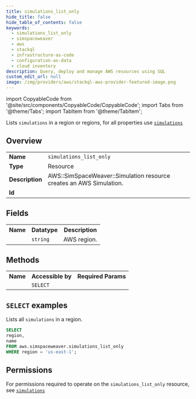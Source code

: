```yaml
---
title: simulations_list_only
hide_title: false
hide_table_of_contents: false
keywords:
  - simulations_list_only
  - simspaceweaver
  - aws
  - stackql
  - infrastructure-as-code
  - configuration-as-data
  - cloud inventory
description: Query, deploy and manage AWS resources using SQL
custom_edit_url: null
image: /img/providers/aws/stackql-aws-provider-featured-image.png
---
```


import CopyableCode from '@site/src/components/CopyableCode/CopyableCode';
import Tabs from '@theme/Tabs';
import TabItem from '@theme/TabItem';

Lists <code>simulations</code> in a region or regions, for all properties use <a href="/providers/aws/serviceName/simulations/"><code>simulations</code></a>

## Overview
<table><tbody>
<tr><td><b>Name</b></td><td><code>simulations_list_only</code></td></tr>
<tr><td><b>Type</b></td><td>Resource</td></tr>
<tr><td><b>Description</b></td><td>AWS::SimSpaceWeaver::Simulation resource creates an AWS Simulation.</td></tr>
<tr><td><b>Id</b></td><td><CopyableCode code="aws.simspaceweaver.simulations_list_only" /></td></tr>
</tbody></table>

## Fields
<table><tbody><tr><th>Name</th><th>Datatype</th><th>Description</th></tr><tr><td><CopyableCode code="region" /></td><td><code>string</code></td><td>AWS region.</td></tr>
</tbody></table>

## Methods

<table><tbody>
  <tr>
    <th>Name</th>
    <th>Accessible by</th>
    <th>Required Params</th>
  </tr>
  <tr>
    <td><CopyableCode code="list_resources" /></td>
    <td><code>SELECT</code></td>
    <td><CopyableCode code="region" /></td>
  </tr>
</tbody></table>

## `SELECT` examples
Lists all <code>simulations</code> in a region.
```sql
SELECT
region,
name
FROM aws.simspaceweaver.simulations_list_only
WHERE region = 'us-east-1';
```


## Permissions

For permissions required to operate on the <code>simulations_list_only</code> resource, see <a href="/providers/aws/simspaceweaver/simulations/#permissions"><code>simulations</code></a>

